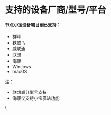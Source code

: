 # 支持的设备厂商/型号/平台

#### 节点小宝设备端目前已支持：

* 群晖
* 铁威马
* 威联通
* 联想
* 海康
* Windows
* macOS

注：

* 联想部分型号支持
* 海康仅支持小宝驿站功能

\
